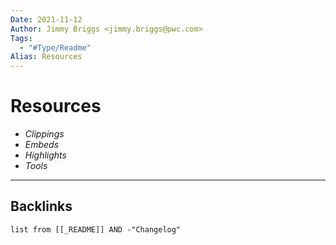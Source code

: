 ```yaml
---
Date: 2021-11-12
Author: Jimmy Briggs <jimmy.briggs@pwc.com>
Tags:
  - "#Type/Readme"
Alias: Resources
---
```


# Resources

* *Clippings*
* *Embeds*
* *Highlights*
* *Tools*

---

## Backlinks

````dataview
list from [[_README]] AND -"Changelog"
````
